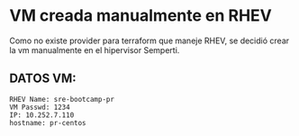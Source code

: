 # VM creada manualmente en RHEV
Como no existe provider para terraform que maneje RHEV, se decidió crear la vm manualmente en el hipervisor Semperti.

## DATOS VM:
    RHEV Name: sre-bootcamp-pr
    VM Passwd: 1234
    IP: 10.252.7.110
    hostname: pr-centos